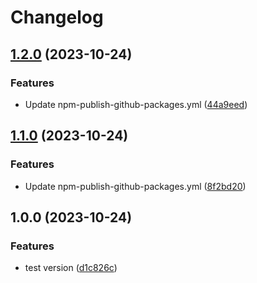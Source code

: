# Changelog

## [1.2.0](https://github.com/u10210018/vite-vue-ts/compare/v1.1.0...v1.2.0) (2023-10-24)


### Features

* Update npm-publish-github-packages.yml ([44a9eed](https://github.com/u10210018/vite-vue-ts/commit/44a9eed8adcceb7550a11e02e083bb9d8c71cfc9))

## [1.1.0](https://github.com/u10210018/vite-vue-ts/compare/v1.0.0...v1.1.0) (2023-10-24)


### Features

* Update npm-publish-github-packages.yml ([8f2bd20](https://github.com/u10210018/vite-vue-ts/commit/8f2bd20e7ed40274c983e97d9201fdbeab87059e))

## 1.0.0 (2023-10-24)


### Features

* test version ([d1c826c](https://github.com/u10210018/vite-vue-ts/commit/d1c826c57d43fbf439e2738789eea9263e065265))
